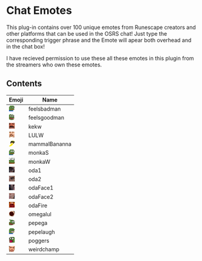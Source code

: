 # Chat Emotes
This plug-in contains over 100 unique emotes from Runescape creators and other platforms that can be used in the OSRS chat! Just type the corresponding trigger phrase and the Emote will apear both overhead and in the chat box! 

I have recieved permission to use these all these emotes in this plugin from the streamers who own these emotes.


## Contents
|Emoji|Name|
|---|---|
|![feelsbadman](src/main/resources/com/Emotes/feelsbadman.png)|feelsbadman|
|![feelsgoodman](src/main/resources/com/Emotes/feelsgoodman.png)|feelsgoodman|
|![kekw](src/main/resources/com/Emotes/kekw.png)|kekw|
|![LULW](src/main/resources/com/Emotes/LULW.png)|LULW|
|![mammalBananna](src/main/resources/com/Emotes/mammalBananna.png)|mammalBananna|
|![monkaS](src/main/resources/com/Emotes/monkaS.png)|monkaS|
|![monkaW](src/main/resources/com/Emotes/monkaW.png)|monkaW|
|![oda1](src/main/resources/com/Emotes/oda1.png)|oda1|
|![oda2](src/main/resources/com/Emotes/oda2.png)|oda2|
|![odaFace1](src/main/resources/com/Emotes/odaFace1.png)|odaFace1|
|![odaFace2](src/main/resources/com/Emotes/odaFace2.png)|odaFace2|
|![odaFire](src/main/resources/com/Emotes/odaFire.png)|odaFire|
|![omegalul](src/main/resources/com/Emotes/omegalul.png)|omegalul|
|![pepega](src/main/resources/com/Emotes/pepega.png)|pepega|
|![pepelaugh](src/main/resources/com/Emotes/pepelaugh.png)|pepelaugh|
|![poggers](src/main/resources/com/Emotes/poggers.png)|poggers|
|![weirdchamp](src/main/resources/com/Emotes/weirdchamp.png)|weirdchamp|




